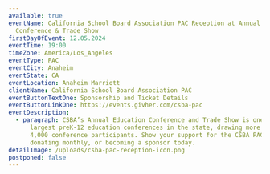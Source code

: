 ```yaml
---
available: true
eventName: California School Board Association PAC Reception at Annual Education
  Conference & Trade Show
firstDayOfEvent: 12.05.2024
eventTime: 19:00
timeZone: America/Los_Angeles
eventType: PAC
eventCity: Anaheim
eventState: CA
eventLocation: Anaheim Marriott
clientName: California School Board Association PAC
eventButtonTextOne: Sponsorship and Ticket Details
eventButtonLinkOne: https://events.givher.com/csba-pac
eventDescription:
  - paragraph: CSBA’s Annual Education Conference and Trade Show is one of the
      largest preK-12 education conferences in the state, drawing more than
      4,000 conference participants. Show your support for the CSBA PAC by
      donating monthly, or becoming a sponsor today.
detailImage: /uploads/csba-pac-reception-icon.png
postponed: false
---
```

